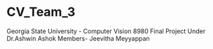 # CV_Team_3
Georgia State University - Computer Vision 8980 Final Project Under Dr.Ashwin Ashok
Members- Jeevitha Meyyappan
